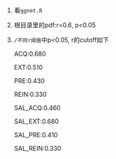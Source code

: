 1. 看`ggnet.R`
2. 根目录里的pdf:r=0.6, p<0.05

3. `/不同r阈值`中p<0.05, r的cutoff如下

   ACQ:0.680

   EXT:0.510

   PRE:0.430

   REIN:0.330

   SAL_ACQ:0.460

   SAL_EXT:0.680

   SAL_PRE:0.410

   SAL_REIN:0.330
